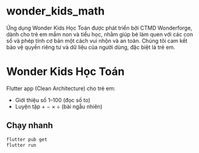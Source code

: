 # wonder_kids_math
Ứng dụng Wonder Kids Học Toán được phát triển bởi CTMD Wonderforge, dành cho trẻ em mầm non và tiểu học, nhằm giúp bé làm quen với các con số và phép tính cơ bản một cách vui nhộn và an toàn. Chúng tôi cam kết bảo vệ quyền riêng tư và dữ liệu của người dùng, đặc biệt là trẻ em.

# Wonder Kids Học Toán

Flutter app (Clean Architecture) cho trẻ em:
- Giới thiệu số 1–100 (đọc số to)
- Luyện tập + − × ÷ (bài ngẫu nhiên)

## Chạy nhanh
```bash
flutter pub get
flutter run